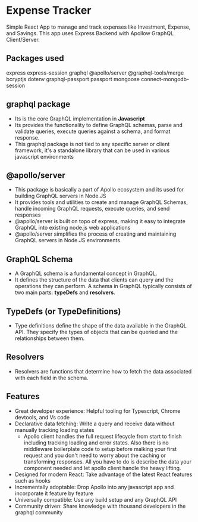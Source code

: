 # Expense Tracker

Simple React App to manage and track expenses like Investment, Expense, and Savings. This app uses Express Backend with Apollow GraphQL Client/Server.

## Packages used

express express-session graphql @apollo/server @graphql-tools/merge bcryptjs dotenv graphql-passport passport mongoose connect-mongodb-session

## graphql package

- Its is the core GraphQL implementation in **Javascript**
- Its provides the functionality to define GraphQL schemas, parse and
  validate queries, execute queries against a schema, and format response.
- This graphql package is not tied to any specific server or client framework, it's a standalone library that can be used in various javascript environments

## @apollo/server

- This package is basically a part of Apollo ecosystem and its used for building GraphQL servers in Node.JS
- It provides tools and utilities to create and manage GraphQL Schemas, handle incoming GraphQL requests, execute queries, and send responses
- @apollo/server is built on topo of express, making it easy to integrate GraphQL into existing node.js web applications
- @apollo/server simplifies the process of creating and maintaining GraphQL servers in Node.JS environments

## GraphQL Schema

- A GraphQL schema is a fundamental concept in GraphQL.
- It defines the structure of the data that clients can query and the operations they can perform. A schema in GraphQL typically consists of two main parts: **typeDefs** and **resolvers**.

## TypeDefs (or TypeDefinitions)

- Type definitions define the shape of the data available in the GraphQL API. They specify the types of objects that can be queried and the relationships between them.

## Resolvers

- Resolvers are functions that determine how to fetch the data associated with each field in the schema.

## Features

- Great developer experience: Helpful tooling for Typescript, Chrome devtools, and Vs code
- Declarative data fetching: Write a query and receive data without manually tracking loading states
  - Apollo client handles the full request lifecycle from start to finish including tracking loading and error states. Also there is no middleware boilerplate code to setup before malking your first request and you don't need to worry about the caching or transforming responses. All you have to do is describe the data your component needed and let apollo client handle the heavy lifting.
- Designed for modern React: Take advantage of the latest React features such as hooks
- Incrementally adoptable: Drop Apollo into any javascript app and incorporate it feature by feature
- Universally compatible: Use any build setup and any GraphQL API
- Community driven: Share knowledge with thousand developers in the graphql community
